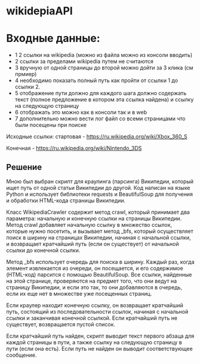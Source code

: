 # wikidepiaAPI

# Входные данные: 
* 1 2 ссылки на wikipedia (можно из файла можно из консоли вводить)
* 2 ссылки за пределами wikipedia путем не считаются
* 3 вручную от одной страницы до второй можно дойти за 3 клика (см прмиер)
* 4 необходимо показать полный путь как пройти от ссылки 1 до ссылки 2. 
* 5 отображение пути должно для каждого шага должно содержать текст (полное предложение в котором эта ссылка найдена) и ссылку на следующую страницу
* 6 отображать это можно как в консоли так и в web
* 7 дополнительно можно вести лог файл со всеми страницами что были посещены при поиске

Исходные ссылки: стартовая - https://ru.wikipedia.org/wiki/Xbox_360_S

Конечная - https://ru.wikipedia.org/wiki/Nintendo_3DS

## Решение

Мною был выбран скрипт для краулинга (парсинга) Википедии, который ищет путь от одной статьи Википедии до другой. Код написан на языке Python и использует библиотеки requests и BeautifulSoup для получения и обработки HTML-кода страницы Википедии.

Класс WikipediaCrawler содержит метод crawl, который принимает два параметра: начальную и конечную ссылки на страницы Википедии. Метод crawl добавляет начальную ссылку в множество ссылок, которые нужно посетить, и вызывает метод _bfs, который осуществляет поиск в ширину на страницах Википедии, начиная с начальной ссылки, и возвращает кратчайший путь (если он существует) от начальной ссылки до конечной ссылки.

Метод _bfs использует очередь для поиска в ширину. Каждый раз, когда элемент извлекается из очереди, он посещается, и его содержимое (HTML-код) парсится с помощью BeautifulSoup. Все ссылки, найденные на этой странице, проверяются на предмет того, что они ведут на страницу Википедии, и если это так, то они добавляются в очередь, если их еще нет в множестве уже посещенных страниц.

Если краулер находит конечную ссылку, он возвращает кратчайший путь, состоящий из последовательности ссылок, начиная с начальной ссылки и заканчивая конечной ссылкой. Если кратчайший путь не существует, возвращается пустой список.

Если кратчайший путь найден, скрипт выводит текст первого абзаца для каждой страницы в пути, а также ссылку на следующую страницу в пути (если она есть). Если путь не найден он выводит соответствующее сообщение.
